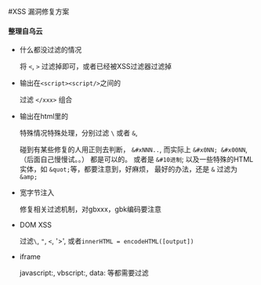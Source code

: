 #XSS 漏洞修复方案

#### 整理自乌云

- 什么都没过滤的情况

    将 `<`, `>` 过滤掉即可，或者已经被XSS过滤器过滤掉

- 输出在`<script><script/>`之间的

    过滤 `</xxx>` 组合

- 输出在html里的

    特殊情况特殊处理，分别过滤 `\` 或者 `&`,

    碰到有某些修复的人用正则去判断， `&#xNNN..`, 而实际上 `&#x0NN; &#x00NN`, （后面自己慢慢试。。） 都是可以的。 或者是 `&#10进制`; 以及一些特殊的HTML实体，如 `&quot;`等，都要注意到，好麻烦， 最好的办法，还是 `&` 过滤为 `&amp;`

- 宽字节注入
    
    修复相关过滤机制，对gbxxx，gbk编码要注意

- DOM XSS
    
    过滤`\`, `"`, `<`, '>', 或者`innerHTML = encodeHTML([output])`

- iframe

    javascript:, vbscript:, data: 等都需要过滤